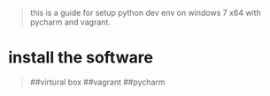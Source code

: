 >this is a guide for setup python dev env on windows 7 x64 with pycharm and vagrant.

install the software
============

>##virtural box
>##vagrant
>##pycharm

